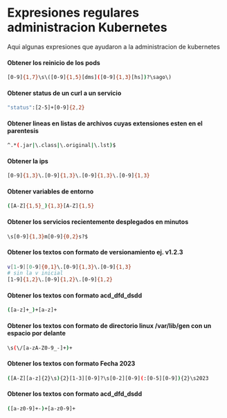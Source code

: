 # Expresiones regulares administracion Kubernetes
Aqui algunas expresiones que ayudaron a la administracion de kubernetes
#### Obtener los reinicio de los pods
```bash
[0-9]{1,7}\s\([0-9]{1,5}[dms]([0-9]{1,3}[hs])?\sago\)
```

#### Obtener status de un curl a un servicio 
```bash
"status":[2-5]+[0-9]{2,2}
```
#### Obtener lineas en listas de archivos cuyas extensiones esten en el parentesis
```bash
^.*(.jar|\.class|\.original|\.lst)$
```
#### Obtener la ips 
```bash
[0-9]{1,3}\.[0-9]{1,3}\.[0-9]{1,3}\.[0-9]{1,3}
```
#### Obtener variables de entorno
```bash
([A-Z]{1,5}_){1,3}[A-Z]{1,5}
```
#### Obtener los servicios recientemente desplegados en minutos
```bash
\s[0-9]{1,3}m[0-9]{0,2}s?$
```
#### Obtener los textos con formato de versionamiento ej. v1.2.3
```bash
v[1-9][0-9]{0,1}\.[0-9]{1,3}\.[0-9]{1,3}
# sin la v inicial
[1-9]{1,2}\.[0-9]{1,2}\.[0-9]{1,2}
```
#### Obtener los textos con formato acd_dfd_dsdd
```bash
([a-z]+_)+[a-z]+
```
#### Obtener los textos con formato de directorio linux /var/lib/gen con un espacio por delante
```bash
\s(\/[a-zA-Z0-9_-]+)+
```

#### Obtener los textos con formato Fecha 2023
```bash
([A-Z][a-z]{2}\s){2}[1-3][0-9]?\s[0-2][0-9](:[0-5][0-9]){2}\s2023
```
#### Obtener los textos con formato acd_dfd_dsdd
```bash
([a-z0-9]+-)+[a-z0-9]+
```
